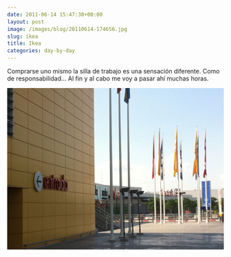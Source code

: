 ```yaml
---
date: 2011-06-14 15:47:38+00:00
layout: post
image: /images/blog/20110614-174656.jpg
slug: ikea
title: Ikea
categories: day-by-day
---
```


Comprarse uno mismo la silla de trabajo es una sensación diferente. Como de responsabilidad... Al fin y al cabo me voy a pasar ahí muchas horas.

[![20110614-174656.jpg](/images/blog/20110614-174656.jpg)](/images/blog/20110614-174656.jpg)
